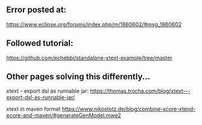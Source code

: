 ## Error posted at:
https://www.eclipse.org/forums/index.php/m/1860602/#msg_1860602

## Followed tutorial:
https://github.com/echebbi/standalone-xtext-example/tree/master

## Other pages solving this differently...

xtext - export dsl as runnable jar:
https://thomas.trocha.com/blog/xtext---export-dsl-as-runnable-jar/

xtext in maven format
https://www.nikostotz.de/blog/combine-xcore-xtend-ecore-and-maven/#generateGenModel.mwe2
